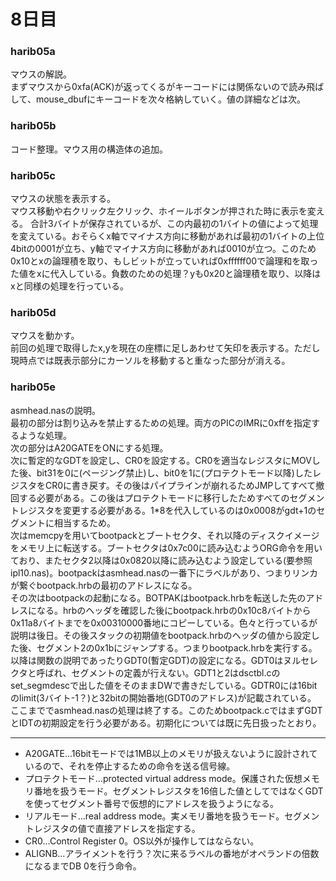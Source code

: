 # 8日目

### harib05a
マウスの解説。  
まずマウスから0xfa(ACK)が返ってくるがキーコードには関係ないので読み飛ばして、mouse_dbufにキーコードを次々格納していく。値の詳細などは次。

### harib05b
コード整理。マウス用の構造体の追加。

### harib05c
マウスの状態を表示する。  
マウス移動や右クリック左クリック、ホイールボタンが押された時に表示を変える。
合計3バイトが保存されているが、この内最初の1バイトの値によって処理を変えている。おそらくx軸でマイナス方向に移動があれば最初の1バイトの上位4bitの0001が立ち、y軸でマイナス方向に移動があれば0010が立つ。このため0x10とxの論理積を取り、もしビットが立っていれば0xffffff00で論理和を取った値をxに代入している。負数のための処理？yも0x20と論理積を取り、以降はxと同様の処理を行っている。

### harib05d
マウスを動かす。  
前回の処理で取得したx,yを現在の座標に足しあわせて矢印を表示する。ただし現時点では既表示部分にカーソルを移動すると重なった部分が消える。

### harib05e
asmhead.nasの説明。  
最初の部分は割り込みを禁止するための処理。両方のPICのIMRに0xffを指定するような処理。  
次の部分はA20GATEをONにする処理。  
次に暫定的なGDTを設定し、CR0を設定する。CR0を適当なレジスタにMOVした後、bit31を0に(ページング禁止)し、bit0を1に(プロテクトモード以降)したレジスタをCR0に書き戻す。その後はパイプラインが崩れるためJMPしてすべて撤回する必要がある。この後はプロテクトモードに移行したためすべてのセグメントレジスタを変更する必要がある。1*8を代入しているのは0x0008がgdt+1のセグメントに相当するため。  
次はmemcpyを用いてbootpackとブートセクタ、それ以降のディスクイメージをメモリ上に転送する。ブートセクタは0x7c00に読み込むようORG命令を用いており、またセクタ2以降は0x0820以降に読み込むよう設定している(要参照ipl10.nas)。bootpackはasmhead.nasの一番下にラベルがあり、つまりリンカが繋ぐbootpack.hrbの最初のアドレスになる。  
その次はbootpackの起動になる。BOTPAKはbootpack.hrbを転送した先のアドレスになる。hrbのヘッダを確認した後にbootpack.hrbの0x10c8バイトから0x11a8バイトまでを0x00310000番地にコピーしている。色々と行っているが説明は後日。その後スタックの初期値をbootpack.hrbのヘッダの値から設定した後、セグメント2の0x1bにジャンプする。つまりbootpack.hrbを実行する。  
以降は関数の説明であったりGDT0(暫定GDT)の設定になる。GDT0はヌルセレクタと呼ばれ、セグメントの定義が行えない。GDT1と2はdsctbl.cのset_segmdescで出した値をそのままDWで書きだしている。GDTR0には16bitのlimit(3バイト-1？)と32bitの開始番地(GDT0のアドレス)が記載されている。  
ここまででasmhead.nasの処理は終了する。このためbootpack.cではまずGDTとIDTの初期設定を行う必要がある。初期化については既に先日扱ったとおり。

-----
* A20GATE…16bitモードでは1MB以上のメモリが扱えないように設計されているので、それを停止するための命令を送る信号線。
* プロテクトモード…protected virtual address mode。保護された仮想メモリ番地を扱うモード。セグメントレジスタを16倍した値としてではなくGDTを使ってセグメント番号で仮想的にアドレスを扱うようになる。
* リアルモード…real address mode。実メモリ番地を扱うモード。セグメントレジスタの値で直接アドレスを指定する。
* CR0…Control Register 0。OS以外が操作してはならない。
* ALIGNB…アライメントを行う？次に来るラベルの番地がオペランドの倍数になるまでDB 0を行う命令。
